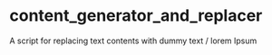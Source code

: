 # content_generator_and_replacer

A script for replacing text contents with dummy text / lorem Ipsum 
